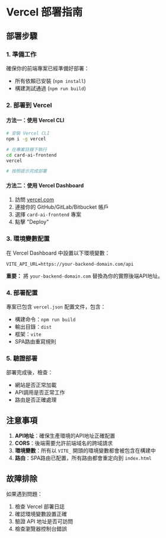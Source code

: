 # Vercel 部署指南

## 部署步驟

### 1. 準備工作
確保你的前端專案已經準備好部署：
- 所有依賴已安裝 (`npm install`)
- 構建測試通過 (`npm run build`)

### 2. 部署到 Vercel

#### 方法一：使用 Vercel CLI
```bash
# 安裝 Vercel CLI
npm i -g vercel

# 在專案目錄下執行
cd card-ai-frontend
vercel

# 按照提示完成部署
```

#### 方法二：使用 Vercel Dashboard
1. 訪問 [vercel.com](https://vercel.com)
2. 連接你的 GitHub/GitLab/Bitbucket 帳戶
3. 選擇 `card-ai-frontend` 專案
4. 點擊 "Deploy"

### 3. 環境變數配置

在 Vercel Dashboard 中設置以下環境變數：

```
VITE_API_URL=https://your-backend-domain.com/api
```

**重要：** 將 `your-backend-domain.com` 替換為你的實際後端API地址。

### 4. 部署配置

專案已包含 `vercel.json` 配置文件，包含：
- 構建命令：`npm run build`
- 輸出目錄：`dist`
- 框架：`vite`
- SPA路由重寫規則

### 5. 驗證部署

部署完成後，檢查：
- 網站是否正常加載
- API調用是否正常工作
- 路由是否正確處理

## 注意事項

1. **API地址**：確保生產環境的API地址正確配置
2. **CORS**：後端需要允許前端域名的跨域請求
3. **環境變數**：所有以 `VITE_` 開頭的環境變數都會被包含在構建中
4. **路由**：SPA路由已配置，所有路由都會重定向到 `index.html`

## 故障排除

如果遇到問題：
1. 檢查 Vercel 部署日誌
2. 確認環境變數設置正確
3. 驗證 API 地址是否可訪問
4. 檢查瀏覽器控制台錯誤 